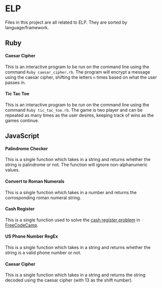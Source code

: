 # ELP
Files in this project are all related to ELP. They are sorted by language/framework.

## Ruby
#### Caesar Cipher
This is an interactive program to be run on the command line using the command `Ruby caesar_cipher.rb`. 
The program will encrypt a message using the caesar cipher, shifting the letters `n` times based on what the user passes in.
#### Tic Tac Toe
This is an interactive program to be run on the command line using the command `Ruby tic_tac_toe.rb`. 
The game is two player and can be repeated as many times as the user desires, keeping track of wins as the games continue.

## JavaScript
#### Palindrome Checker
This is a single function which takes in a string and returns whether the string is palindrome or not. The function will ignore non-alphanumeric values.
#### Convert to Roman Numerals
This is a single function which takes in a number and returns the corrosponding roman numeral string.
#### Cash Register
This is a single function used to solve the [cash register problem](https://www.freecodecamp.org/learn/javascript-algorithms-and-data-structures/javascript-algorithms-and-data-structures-projects/cash-register)
in [FreeCodeCamp](https://www.freecodecamp.org/).
#### US Phone Number RegEx
This is a single function which takes in a string and returns whether the string is a valid phone number or not.
#### Caesar Cipher
This is a single function which takes in a string and returns the string decoded using the caesar cipher (with 13 as the shift number).
